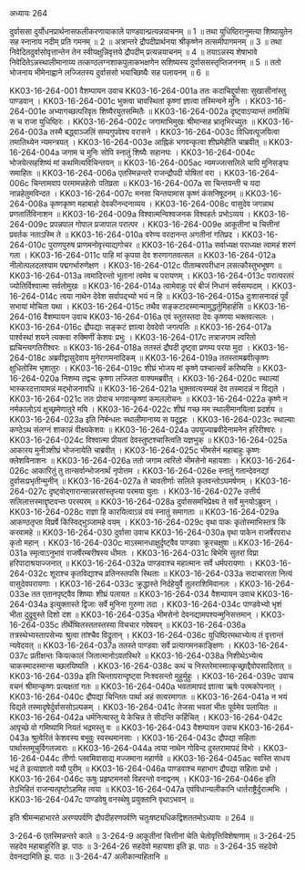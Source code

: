 अध्यायः 264

दुर्वाससा दुर्योधनप्रार्थनासफलीकरणायाकाले पाण्डवान्प्रत्यन्नयाचनम् ॥ 1 ॥ तथा युधिष्ठिरानुमत्या शिष्यायुतेन सह स्नानाय नदीम् प्रति गमनम् ॥ 2 ॥ अत्रान्तरे द्रौपदीप्रार्थनया श्रीकृष्णेन तत्समीपागमनम् ॥ 3 ॥ तथा निवेदितदुर्वासोवृत्तान्तेन तेन स्वीयक्षुन्निवृत्तये द्रौपदीम् प्रत्यन्नयाचनम् ॥ 4 ॥ तयाऽन्नस्य शेषाभावे निवेदितेऽन्नस्थालीमानाय्य तत्कण्ठलग्नशाकपुलाकभक्षणेन सशिष्यस्य दुर्वाससस्तृप्तिजननम् ॥ 5 ॥ ततो भोजनाय भीमेनाह्वाने लज्जितस्य दुर्वाससो भयाच्छिष्यैः सह पलायनम् ॥ 6 ॥

KK03-16-264-001	वैशम्पायन उवाच
KK03-16-264-001a	ततः कदाचिद्दुर्वासाः सुखासीनांस्तु पाण्डवान् ।
KK03-16-264-001c	भुक्त्वा चावस्थितां कृष्णां ज्ञात्वा तस्मिन्वने मुनिः ।
KK03-16-264-001e	अभ्यागच्छत्परिवृतः शिष्यैरयुतसम्मितैः ॥
KK03-16-264-002a	दृष्ट्वाऽप्यान्तं तमतिथिं स च राजा युधिष्ठिरः ।
KK03-16-264-002c	जगामाभिमुखः श्रीमान्सह भ्रातृभिरच्युतः ॥
KK03-16-264-003a	तस्मै बद्ध्वाञ्जलिं सम्यगुपवेश्य वरासने ।
KK03-16-264-003c	विधिवत्पूजयित्वा तमातिथ्येन न्यमन्त्रयत् ।
KK03-16-264-003e	आह्निकं भगवन्कृत्वा शीघ्रमेहीति चाब्रवीत् ॥
KK03-16-264-004a	जगाम च मुनिः सोपि स्नातुं शिष्यैः सहानघः ।
KK03-16-264-004c	भोजयेत्सहशिष्यं मां कथमित्यविचिन्तयन् ॥
KK03-16-264-005ac	न्यमज्जत्सलिले चापि मुनिसङ्घः समाहितः ॥
KK03-16-264-006a	एतस्मिन्नन्तरे राजन्द्रौपदी योषितां वरा ।
KK03-16-264-006c	चिन्तामवाप परमामन्नहेतोः पतिव्रता ॥
KK03-16-264-007a	सा चिन्तयन्ती च यदा नान्नहेतुमविन्दत ।
KK03-16-264-007c	मनसा चिन्तयामास कृष्णं कंसनिषूदनम् ॥
KK03-16-264-008a	कृष्णकृष्ण महाबाहो देवकीनन्दनाव्यय ।
KK03-16-264-008c	वासुदेव जगन्नाथ प्रणतार्तिविनाशन ॥
KK03-16-264-009a	विश्वात्मन्विश्वजनक विश्वहर्तः प्रभोऽव्यय ।
KK03-16-264-009c	प्रपन्नपाल गोपाल प्रजापाल परात्पर ।
KK03-16-264-009e	आकूतीनां च चित्तीनां प्रवर्तक नताऽस्मि ते ॥
KK03-16-264-010a	वरेण्य वरदानन्त अगतीनां गतिप्रद ।
KK03-16-264-010c	पुराणपुरुष प्राणमनोवृत्त्याद्यगोचर ॥
KK03-16-264-011a	सर्वाध्यक्ष पराध्यक्ष त्वामहं शरणं गता ।
KK03-16-264-011c	पाहि मां कृपया देव शरणागतवत्सल ॥
KK03-16-264-012a	नीलोत्पलदलश्याम पद्मगर्भारुणेक्षण ।
KK03-16-264-012c	पीताम्बरपरीधान लसत्कौस्तुभभूषण ॥
KK03-16-264-013a	त्वमादिरन्तो भूतानां त्वमेव च परायणम् ।
KK03-16-264-013c	परात्परतरं ज्योतिर्विश्वात्मा सर्वतोमुखः ॥
KK03-16-264-014a	त्वामेवाहुः परं बीजं निधानं सर्वसम्पदाम् ।
KK03-16-264-014c	त्वया नाथेन देवेश सर्वापद्भ्यो भयं न हि ॥
KK03-16-264-015a	दुःशासनादहं पूर्वं सभायां मोचिता यथा ।
KK03-16-264-015c	तथैव सङ्कटादस्मान्मामुद्धर्तुमिहार्हसि ॥
KK03-16-264-016	वैशम्पायन उवाच
KK03-16-264-016a	एवं स्तुतस्तदा देवः कृष्णया भक्तवत्सलः ।
KK03-16-264-016c	द्रौपद्याः सङ्कटं ज्ञात्वा देवदेवो जगत्पतिः ॥
KK03-16-264-017a	पार्श्वस्थां शयने त्यक्त्वा रुक्मिणीं केशवः प्रभुः ।
KK03-16-264-017c	तत्राजगाम त्वरितो ह्यचिन्त्यगतिरीश्वरः ॥
KK03-16-264-018a	ततस्तं द्रौपदी दृष्ट्वा प्रणम्य परया मुदा ।
KK03-16-264-018c	अब्रवीद्वासुदेवाय मुनेरागमनादिकम् ॥
KK03-16-264-019a	ततस्तामब्रवीत्कृष्णः क्षुधितोस्मि भृशातुरः ।
KK03-16-264-019c	शीघ्रं भोजय मां कृष्णे पश्चात्सर्वं करिष्यसि ॥
KK03-16-264-020a	निशम्य तद्वचः कृष्णा लज्जिता वाक्यमब्रवीत् ।
KK03-16-264-020c	स्थाल्यां भास्करदत्तायामन्नं मद्भोजनावधि ॥
KK03-16-264-021a	भुक्तवत्यस्म्यहं देव तस्मादन्नं न विद्यते ।
KK03-16-264-021c	ततः प्रोवाच भगवान्कृष्णां कमललोचनः ॥
KK03-16-264-022a	कृष्णे न नर्मकालोऽयं क्षुच्छ्रमेणातुरे मयि ।
KK03-16-264-022c	शीघ्रं गच्छ मम स्थालीमानयित्वा प्रदर्शय ॥
KK03-16-264-023a	इति निर्बन्धतः स्थालीमानाय्य स यदूद्वहः ।
KK03-16-264-023c	स्थाल्याः कण्ठेऽथ संलग्नं शाकान्नं वीक्ष्यकेशवः ॥
KK03-16-264-024a	उपयुज्याब्रवीदेनामनेन हरिरीश्वरः ।
KK03-16-264-024c	विश्वात्मा प्रीयतां देवस्तुष्टश्चास्त्विति यज्ञभुक् ॥
KK03-16-264-025a	आकारय मुनीञ्शीघ्रं भोजनायेति चाब्रवीत् ।
KK03-16-264-025c	भीमसेनं महाबाहुः कृष्णः क्लेशविनाशनः ॥
KK03-16-264-026a	ततो जगाम त्वरितो भीमसेनो महायशाः ।
KK03-16-264-026c	आकारितुं तु तान्सर्वान्भोजनार्थं नृपोत्तम ।
KK03-16-264-026e	स्नातुं गतान्देवनद्यां दुर्वासःप्रभृतीन्मुनीन् ॥
KK03-16-264-027a	ते चावतीर्णाः सलिले कृतवन्तोऽघमर्षणम् ।
KK03-16-264-027c	दृष्ट्वोद्गारान्सान्नरसांस्तृप्त्या परमया युताः ।
KK03-16-264-027e	उत्तीर्य सलिलात्तस्माद्दृष्टवन्तः परस्परम् ॥
KK03-16-264-028a	दुर्वाससमभिप्रेक्ष्य ते सर्वे मुनयोऽब्रुवन् ।
KK03-16-264-028c	राज्ञा हि कारयित्वाऽन्नं वयं स्नातुं समागताः ॥
KK03-16-264-029a	आकण्ठतृप्ता विप्रर्षे किंस्विद्भुञ्जामहे वयम् ।
KK03-16-264-029c	वृथा पाकः कृतोस्माभिस्तत्र किं करवामहे ॥
KK03-16-264-030	दुर्वासा उवाच 
KK03-16-264-030a	वृथा पाकेन राजर्षेरपराधः कृतो महान् ।
KK03-16-264-030c	माऽस्मानधाक्षुर्दृष्ट्वैव पाण्डवाः क्रूरचक्षुषा ॥
KK03-16-264-031a	स्मृत्वाऽनुभावं राजर्षेरम्बरीषस्य धीमतः ।
KK03-16-264-031c	बिभेमि सुतरां विप्रा हरिपादाश्रयाज्जनात् ॥
KK03-16-264-032a	पाण्डवाश्च महात्मानः सर्वे धर्मपरायणाः ।
KK03-16-264-032c	शूराश्च कृतविद्याश्च व्रतिनस्तपसि स्थिताः ॥
KK03-16-264-033a	सदाचाररता नित्यं वासुदेवपरायणाः ।
KK03-16-264-033c	क्रुद्धास्ते निर्दहेयुर्वै तूलराशिमिवानलः ।
KK03-16-264-033e	तत एतानपृष्ट्वैव शिष्याः शीघ्रं पलायत ॥
KK03-16-264-034	वैशम्पायन उवाच
KK03-16-264-034a	इत्युक्तास्ते द्विजाः सर्वे मुनिना गुरुणा तदा ।
KK03-16-264-034c	पाण्डवेभ्यो भृशं भीता दुद्रुवुस्ते दिशो दश ॥
KK03-16-264-035a	भीमसेनो देवनद्यामपश्यन्मुनिसत्तमान् ।
KK03-16-264-035c	तीर्थेष्वितस्ततस्तस्या विचचार गवेषयन् ॥
KK03-16-264-036a	तत्रस्थेभ्यस्तापसेभ्यः श्रुत्वा तांश्चैव विद्रुतान् ।
KK03-16-264-036c	युधिष्ठिरमथाभ्येत्य तं वृत्तान्तं न्यवेदयत् ॥
KK03-16-264-037a	ततस्ते पाण्डवाः सर्वे प्रत्यागमनकाङ्क्षिणः ।
KK03-16-264-037c	प्रतीक्षन्तः कियत्कालं जितात्मानोऽवतस्थिरे ॥
KK03-16-264-038a	निशीथेऽभ्येत्य चाकस्मादस्मान्स च्छलयिष्यति ।
KK03-16-264-038c	कथं च निस्तरेमास्मात्कृच्छ्राद्दैवोपसादितात् ॥
KK03-16-264-039a	इति चिन्तापरान्दृष्ट्वा निःश्वसन्तो मुहुर्मुहुः ।
KK03-16-264-039c	उवाच वचनं श्रीमान्कृष्णः प्रत्यक्षतां गतः ॥
KK03-16-264-040a	भवतामापदं ज्ञात्वा ऋषेः परमकोपनात् ।
KK03-16-264-040c	द्रौपद्या चिन्तितः पार्था अहं सत्वरमागतः ॥
KK03-16-264-041a	न भयं विद्यते तस्मादृषेर्दुर्वाससोऽल्पकम् ।
KK03-16-264-041c	तेजसा भवतां भीतः पूर्वमेव पलायितः ॥
KK03-16-264-042a	धर्मनित्यास्तु ये केचिन्न ते सीदन्ति कर्हिचित् ।
KK03-16-264-042c	आपृच्छे वो गमिष्यामि नियतं भद्रमस्तु वः ॥
KK03-16-264-043	वैशम्पायन उवाच
KK03-16-264-043a	श्रुत्वेरितं केशवस्य बभूवुः स्वस्थमानसाः ।
KK03-16-264-043c	द्रौपद्या सहिताः पार्थास्तमूचुर्विगतज्वराः ॥
KK03-16-264-044a	त्वया नाथेन गोविन्द दुस्तरामापदं विभो ।
KK03-16-264-044c	तीर्णाः प्लवमिवासाद्य मज्जमाना महार्णवे ॥
KK03-16-264-045ac	स्वस्ति साधय भद्रं ते इत्याज्ञातो ययौ पुरीम् ॥
KK03-16-264-046a	पाण्डवाश्च महाभाग द्रौपद्या सहिताः प्रभो ।
KK03-16-264-046c	ऊषुः प्रहृष्टमनसो विहरन्तो वनाद्वनम् ।
KK03-16-264-046e	इति तेऽभिहितं राजन्यत्पृष्टोऽहमिह त्वया ॥
KK03-16-264-047a	एवंविधान्यलीकानि धार्तराष्ट्रैर्दुरात्मभिः ।
KK03-16-264-047c	पाण्डवेषु वनस्थेषु प्रयुक्तानि वृथाऽभवन् ॥

इति श्रीमन्महाभारते अरण्यपर्वणि द्रौपदीहरणपर्वणि चतुःषष्ट्यधिकद्विशततमोऽध्यायः ॥ 264 ॥

3-264-6 एतस्मिन्नन्तरे काले ॥ 3-264-9 आकूतीनां चित्तीनां चेति चेतोवृत्तिविशेषाणाम् ॥ 3-264-25 सहदेव महाबाहुरिति झ. पाठः ॥ 3-264-26 सहदेवो महायशा इति झ. पाठः ॥ 3-264-35 सहदेवो देवनद्यामिति झ. पाठः ॥ 3-264-47 अलीकान्यहितानि ॥
